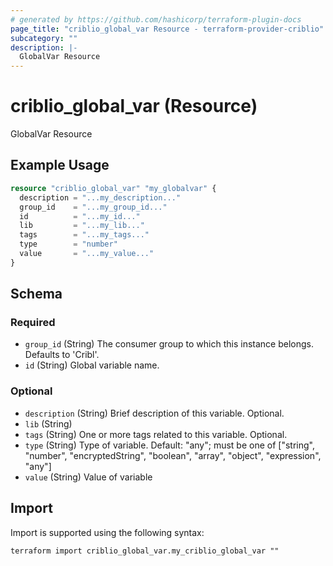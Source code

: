 ```yaml
---
# generated by https://github.com/hashicorp/terraform-plugin-docs
page_title: "criblio_global_var Resource - terraform-provider-criblio"
subcategory: ""
description: |-
  GlobalVar Resource
---
```


# criblio_global_var (Resource)

GlobalVar Resource

## Example Usage

```terraform
resource "criblio_global_var" "my_globalvar" {
  description = "...my_description..."
  group_id    = "...my_group_id..."
  id          = "...my_id..."
  lib         = "...my_lib..."
  tags        = "...my_tags..."
  type        = "number"
  value       = "...my_value..."
}
```

<!-- schema generated by tfplugindocs -->
## Schema

### Required

- `group_id` (String) The consumer group to which this instance belongs. Defaults to 'Cribl'.
- `id` (String) Global variable name.

### Optional

- `description` (String) Brief description of this variable. Optional.
- `lib` (String)
- `tags` (String) One or more tags related to this variable. Optional.
- `type` (String) Type of variable. Default: "any"; must be one of ["string", "number", "encryptedString", "boolean", "array", "object", "expression", "any"]
- `value` (String) Value of variable

## Import

Import is supported using the following syntax:

```shell
terraform import criblio_global_var.my_criblio_global_var ""
```
